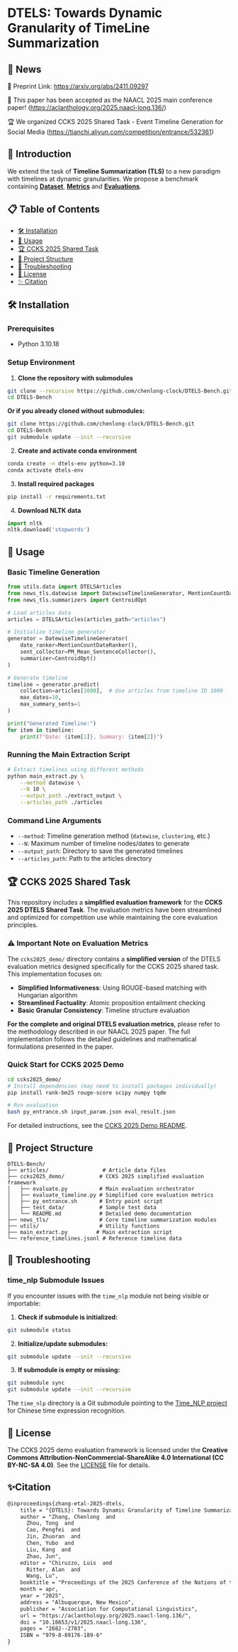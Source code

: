 #  DTELS: Towards Dynamic Granularity of TimeLine Summarization 

## 📰 News

🔗 Preprint Link: https://arxiv.org/abs/2411.09297

🎉 This paper has been accepted as the NAACL 2025 main conference paper! (https://aclanthology.org/2025.naacl-long.136/)

🏆 We organized CCKS 2025 Shared Task - Event Timeline Generation for Social Media (https://tianchi.aliyun.com/competition/entrance/532361)

## 📌 Introduction
We extend the task of **Timeline Summarization (TLS)** to a new paradigm with timelines at dynamic granularities. We propose a benchmark containing **[Dataset](#Dataset)**, **[Metrics](#Metrics)** and **[Evaluations](#Evaluations)**.

## 📋 Table of Contents
- [🛠️ Installation](#️-installation)
- [🚀 Usage](#-usage)
- [🏆 CCKS 2025 Shared Task](#-ccks-2025-shared-task)
- [📁 Project Structure](#-project-structure)
- [🔧 Troubleshooting](#-troubleshooting)
- [📄 License](#-license)
- [✨ Citation](#-citation)

## 🛠️ Installation

### Prerequisites
- Python 3.10.18

### Setup Environment

1. **Clone the repository with submodules**
```bash
git clone --recursive https://github.com/chenlong-clock/DTELS-Bench.git
cd DTELS-Bench
```

**Or if you already cloned without submodules:**
```bash
git clone https://github.com/chenlong-clock/DTELS-Bench.git
cd DTELS-Bench
git submodule update --init --recursive
```

2. **Create and activate conda environment**
```bash
conda create -n dtels-env python=3.10
conda activate dtels-env
```

3. **Install required packages**
```bash
pip install -r requirements.txt
```

4. **Download NLTK data**
```python
import nltk
nltk.download('stopwords')
```

## 🚀 Usage

### Basic Timeline Generation

```python
from utils.data import DTELSArticles
from news_tls.datewise import DatewiseTimelineGenerator, MentionCountDateRanker, PM_Mean_SentenceCollector
from news_tls.summarizers import CentroidOpt

# Load articles data
articles = DTELSArticles(articles_path="articles")

# Initialize timeline generator
generator = DatewiseTimelineGenerator(
    date_ranker=MentionCountDateRanker(),
    sent_collector=PM_Mean_SentenceCollector(),
    summarizer=CentroidOpt()
)

# Generate timeline
timeline = generator.predict(
    collection=articles[1000],  # Use articles from timeline ID 1000
    max_dates=10,
    max_summary_sents=1
)

print("Generated Timeline:")
for item in timeline:
    print(f"Date: {item[1]}, Summary: {item[2]}")
```

### Running the Main Extraction Script

```bash
# Extract timelines using different methods
python main_extract.py \
    --method datewise \
    --N 10 \
    --output_path ./extract_output \
    --articles_path ./articles
```

### Command Line Arguments

- `--method`: Timeline generation method (`datewise`, `clustering`, etc.)
- `--N`: Maximum number of timeline nodes/dates to generate
- `--output_path`: Directory to save the generated timelines
- `--articles_path`: Path to the articles directory

## 🏆 CCKS 2025 Shared Task

This repository includes a **simplified evaluation framework** for the **CCKS 2025 DTELS Shared Task**. The evaluation metrics have been streamlined and optimized for competition use while maintaining the core evaluation principles.

### ⚠️ Important Note on Evaluation Metrics

The `ccks2025_demo/` directory contains a **simplified version** of the DTELS evaluation metrics designed specifically for the CCKS 2025 shared task. This implementation focuses on:

- **Simplified Informativeness**: Using ROUGE-based matching with Hungarian algorithm
- **Streamlined Factuality**: Atomic proposition entailment checking 
- **Basic Granular Consistency**: Timeline structure evaluation

**For the complete and original DTELS evaluation metrics**, please refer to the methodology described in our NAACL 2025 paper. The full implementation follows the detailed guidelines and mathematical formulations presented in the paper.

### Quick Start for CCKS 2025 Demo

```bash
cd ccks2025_demo/
# Install dependencies (may need to install packages individually)
pip install rank-bm25 rouge-score scipy numpy tqdm

# Run evaluation
bash py_entrance.sh input_param.json eval_result.json
```

For detailed instructions, see the [CCKS 2025 Demo README](ccks2025_demo/README.md).

## 📁 Project Structure

```
DTELS-Bench/
├── articles/                 # Article data files  
├── ccks2025_demo/           # CCKS 2025 simplified evaluation framework
│   ├── evaluate.py          # Main evaluation orchestrator
│   ├── evaluate_timeline.py # Simplified core evaluation metrics
│   ├── py_entrance.sh       # Entry point script
│   ├── test_data/           # Sample test data
│   └── README.md            # Detailed demo documentation
├── news_tls/                # Core timeline summarization modules
├── utils/                   # Utility functions
├── main_extract.py         # Main extraction script
└── reference_timelines.jsonl # Reference timeline data
```

## 🔧 Troubleshooting

### time_nlp Submodule Issues

If you encounter issues with the `time_nlp` module not being visible or importable:

1. **Check if submodule is initialized:**
```bash
git submodule status
```

2. **Initialize/update submodules:**
```bash
git submodule update --init --recursive
```

3. **If submodule is empty or missing:**
```bash
git submodule sync
git submodule update --init --recursive
```

The `time_nlp` directory is a Git submodule pointing to the [Time_NLP project](https://github.com/zhanzecheng/Time_NLP) for Chinese time expression recognition.


## 📄 License

The CCKS 2025 demo evaluation framework is licensed under the **Creative Commons Attribution-NonCommercial-ShareAlike 4.0 International (CC BY-NC-SA 4.0)**. See the [LICENSE](LICENSE) file for details.

## ✨Citation 
```markdown
@inproceedings{zhang-etal-2025-dtels,
    title = "{DTELS}: Towards Dynamic Granularity of Timeline Summarization",
    author = "Zhang, Chenlong  and
      Zhou, Tong  and
      Cao, Pengfei  and
      Jin, Zhuoran  and
      Chen, Yubo  and
      Liu, Kang  and
      Zhao, Jun",
    editor = "Chiruzzo, Luis  and
      Ritter, Alan  and
      Wang, Lu",
    booktitle = "Proceedings of the 2025 Conference of the Nations of the Americas Chapter of the Association for Computational Linguistics: Human Language Technologies (Volume 1: Long Papers)",
    month = apr,
    year = "2025",
    address = "Albuquerque, New Mexico",
    publisher = "Association for Computational Linguistics",
    url = "https://aclanthology.org/2025.naacl-long.136/",
    doi = "10.18653/v1/2025.naacl-long.136",
    pages = "2682--2703",
    ISBN = "979-8-89176-189-6"
}
```